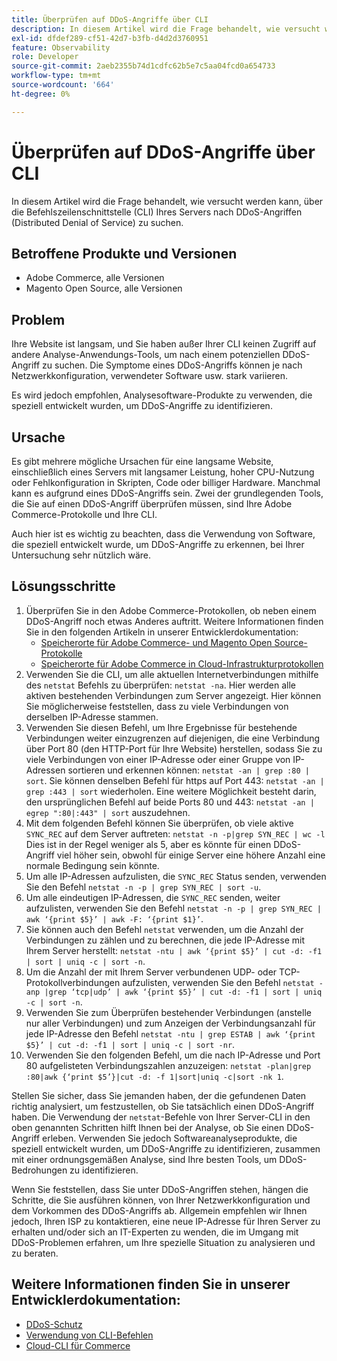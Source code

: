 ```yaml
---
title: Überprüfen auf DDoS-Angriffe über CLI
description: In diesem Artikel wird die Frage behandelt, wie versucht werden kann, über die Befehlszeilenschnittstelle (CLI) Ihres Servers nach DDoS-Angriffen (Distributed Denial of Service) zu suchen.
exl-id: dfdef289-cf51-42d7-b3fb-d4d2d3760951
feature: Observability
role: Developer
source-git-commit: 2aeb2355b74d1cdfc62b5e7c5aa04fcd0a654733
workflow-type: tm+mt
source-wordcount: '664'
ht-degree: 0%

---
```


# Überprüfen auf DDoS-Angriffe über CLI

In diesem Artikel wird die Frage behandelt, wie versucht werden kann, über die Befehlszeilenschnittstelle (CLI) Ihres Servers nach DDoS-Angriffen (Distributed Denial of Service) zu suchen.

## Betroffene Produkte und Versionen

* Adobe Commerce, alle Versionen
* Magento Open Source, alle Versionen

## Problem

Ihre Website ist langsam, und Sie haben außer Ihrer CLI keinen Zugriff auf andere Analyse-Anwendungs-Tools, um nach einem potenziellen DDoS-Angriff zu suchen. Die Symptome eines DDoS-Angriffs können je nach Netzwerkkonfiguration, verwendeter Software usw. stark variieren.

Es wird jedoch empfohlen, Analysesoftware-Produkte zu verwenden, die speziell entwickelt wurden, um DDoS-Angriffe zu identifizieren.

## Ursache

Es gibt mehrere mögliche Ursachen für eine langsame Website, einschließlich eines Servers mit langsamer Leistung, hoher CPU-Nutzung oder Fehlkonfiguration in Skripten, Code oder billiger Hardware. Manchmal kann es aufgrund eines DDoS-Angriffs sein. Zwei der grundlegenden Tools, die Sie auf einen DDoS-Angriff überprüfen müssen, sind Ihre Adobe Commerce-Protokolle und Ihre CLI.

Auch hier ist es wichtig zu beachten, dass die Verwendung von Software, die speziell entwickelt wurde, um DDoS-Angriffe zu erkennen, bei Ihrer Untersuchung sehr nützlich wäre.

## Lösungsschritte

1. Überprüfen Sie in den Adobe Commerce-Protokollen, ob neben einem DDoS-Angriff noch etwas Anderes auftritt. Weitere Informationen finden Sie in den folgenden Artikeln in unserer Entwicklerdokumentation:
   * [Speicherorte für Adobe Commerce- und Magento Open Source-Protokolle](https://experienceleague.adobe.com/de/docs/commerce-operations/configuration-guide/cli/enable-logging)
   * [Speicherorte für Adobe Commerce in Cloud-Infrastrukturprotokollen](https://experienceleague.adobe.com/de/docs/commerce-cloud-service/user-guide/develop/test/log-locations)
1. Verwenden Sie die CLI, um alle aktuellen Internetverbindungen mithilfe des `netstat` Befehls zu überprüfen: `netstat -na`. Hier werden alle aktiven bestehenden Verbindungen zum Server angezeigt. Hier können Sie möglicherweise feststellen, dass zu viele Verbindungen von derselben IP-Adresse stammen.
1. Verwenden Sie diesen Befehl, um Ihre Ergebnisse für bestehende Verbindungen weiter einzugrenzen auf diejenigen, die eine Verbindung über Port 80 (den HTTP-Port für Ihre Website) herstellen, sodass Sie zu viele Verbindungen von einer IP-Adresse oder einer Gruppe von IP-Adressen sortieren und erkennen können: `netstat -an | grep :80 | sort`. Sie können denselben Befehl für https auf Port 443: `netstat -an | grep :443 | sort` wiederholen. Eine weitere Möglichkeit besteht darin, den ursprünglichen Befehl auf beide Ports 80 und 443: `netstat -an | egrep ":80|:443" | sort` auszudehnen.
1. Mit dem folgenden Befehl können Sie überprüfen, ob viele aktive `SYNC_REC` auf dem Server auftreten:     `netstat -n -p|grep SYN_REC | wc -l`     Dies ist in der Regel weniger als 5, aber es könnte für einen DDoS-Angriff viel höher sein, obwohl für einige Server eine höhere Anzahl eine normale Bedingung sein könnte.
1. Um alle IP-Adressen aufzulisten, die `SYNC_REC` Status senden, verwenden Sie den Befehl `netstat -n -p | grep SYN_REC | sort -u`.
1. Um alle eindeutigen IP-Adressen, die `SYNC_REC` senden, weiter aufzulisten, verwenden Sie den Befehl `netstat -n -p | grep SYN_REC | awk ‘{print $5}’ | awk -F: ‘{print $1}’`.
1. Sie können auch den Befehl `netstat` verwenden, um die Anzahl der Verbindungen zu zählen und zu berechnen, die jede IP-Adresse mit Ihrem Server herstellt: `netstat -ntu | awk ‘{print $5}’ | cut -d: -f1 | sort | uniq -c | sort -n`.
1. Um die Anzahl der mit Ihrem Server verbundenen UDP- oder TCP-Protokollverbindungen aufzulisten, verwenden Sie den Befehl `netstat -anp |grep ‘tcp|udp’ | awk ‘{print $5}’ | cut -d: -f1 | sort | uniq -c | sort -n`.
1. Verwenden Sie zum Überprüfen bestehender Verbindungen (anstelle nur aller Verbindungen) und zum Anzeigen der Verbindungsanzahl für jede IP-Adresse den Befehl `netstat -ntu | grep ESTAB | awk ‘{print $5}’ | cut -d: -f1 | sort | uniq -c | sort -nr`.
1. Verwenden Sie den folgenden Befehl, um die nach IP-Adresse und Port 80 aufgelisteten Verbindungszahlen anzuzeigen: `netstat -plan|grep :80|awk {‘print $5’}|cut -d: -f 1|sort|uniq -c|sort -nk 1`.

Stellen Sie sicher, dass Sie jemanden haben, der die gefundenen Daten richtig analysiert, um festzustellen, ob Sie tatsächlich einen DDoS-Angriff haben. Die Verwendung der `netstat`-Befehle von Ihrer Server-CLI in den oben genannten Schritten hilft Ihnen bei der Analyse, ob Sie einen DDoS-Angriff erleben. Verwenden Sie jedoch Softwareanalyseprodukte, die speziell entwickelt wurden, um DDoS-Angriffe zu identifizieren, zusammen mit einer ordnungsgemäßen Analyse, sind Ihre besten Tools, um DDoS-Bedrohungen zu identifizieren.

Wenn Sie feststellen, dass Sie unter DDoS-Angriffen stehen, hängen die Schritte, die Sie ausführen können, von Ihrer Netzwerkkonfiguration und dem Vorkommen des DDoS-Angriffs ab. Allgemein empfehlen wir Ihnen jedoch, Ihren ISP zu kontaktieren, eine neue IP-Adresse für Ihren Server zu erhalten und/oder sich an IT-Experten zu wenden, die im Umgang mit DDoS-Problemen erfahren, um Ihre spezielle Situation zu analysieren und zu beraten.

## Weitere Informationen finden Sie in unserer Entwicklerdokumentation:

* [DDoS-Schutz](https://experienceleague.adobe.com/de/docs/commerce-cloud-service/user-guide/cdn/fastly#ddos-protection)
* [Verwendung von CLI-Befehlen](https://experienceleague.adobe.com/de/docs/commerce-operations/configuration-guide/deployment/examples/example-using-cli)
* [Cloud-CLI für Commerce](https://experienceleague.adobe.com/de/docs/commerce-cloud-service/user-guide/dev-tools/cloud-cli/cloud-cli-overview)
